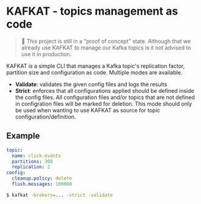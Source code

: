 # KAFKAT - topics management as code

> 🚧 This project is still in a "proof of concept" state. Although that we already use KAFKAT to manage our Kafka topics is it not advised to use it in production.

KAFKAT is a simple CLI that manages a Kafka topic's replication factor, partition size and configuration as code. Multiple modes are available.

- **Validate**: validates the given config files and logs the results
- **Strict**: enforces that all configurations applied should be defined inside the config files. All configuration files and/or topics that are not defined in configration files will be marked for deletion. This mode should only be used when wanting to use KAFKAT as source for topic configuration/definition.

## Example

```yaml
topic:
  name: click-events
  partitions: 300
  replication: 2
config:
  cleanup.policy: delete
  flush.messages: 100000
```

```bash
$ kafkat -brokers=... -strict -validate
```
